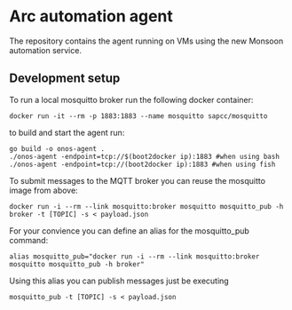 # Arc automation agent

The repository contains the agent running on VMs using the new Monsoon automation service.

## Development setup

To run a local mosquitto broker run the following docker container:

    docker run -it --rm -p 1883:1883 --name mosquitto sapcc/mosquitto

to build and start the agent run:

    go build -o onos-agent .
    ./onos-agent -endpoint=tcp://$(boot2docker ip):1883 #when using bash
    ./onos-agent -endpoint=tcp://(boot2docker ip):1883 #when using fish

To submit messages to the MQTT broker you can reuse the mosquitto image from above:

    docker run -i --rm --link mosquitto:broker mosquitto mosquitto_pub -h broker -t [TOPIC] -s < payload.json

For your convience you can define an alias for the mosquitto_pub command:

    alias mosquitto_pub="docker run -i --rm --link mosquitto:broker mosquitto mosquitto_pub -h broker"

Using this alias you can publish messages just be executing

    mosquitto_pub -t [TOPIC] -s < payload.json
